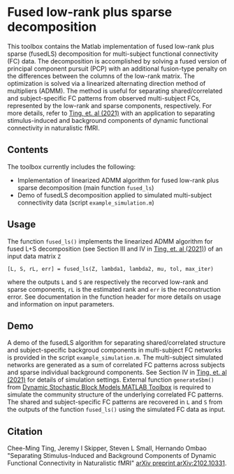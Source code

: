 # Fused low-rank plus sparse decomposition
This toolbox contains the Matlab implementation of fused low-rank plus sparse (fusedLS) decomposition for multi-subject functional connectivity (FC) data. The decomposition is accomplished by solving a fused version of principal component pursuit (PCP) with an additional fusion-type penalty on the differences between the columns of the low-rank matrix. The optimization is solved via a linearized alternating direction method of multipliers (ADMM). The method is useful for separating shared/correlated and subject-specific FC patterns from observed multi-subject FCs, represented by the low-rank and sparse components, respectively. For more details, refer to [Ting, et. al (2021)](https://arxiv.org/abs/2102.10331#) with an application to separating stimulus-induced and background components of dynamic functional connectivity in naturalistic fMRI.

## Contents
The toolbox currently includes the following:
- Implementation of linearized ADMM algorithm for fused low-rank plus sparse decomposition (main function `fused_ls`)
- Demo of fusedLS decomposition applied to simulated multi-subject connectivity data (script `example_simulation.m`)

## Usage
The function `fused_ls()` implements the linearized ADMM algorithm for fused L+S decomposition (see Section III and IV in [Ting, et. al (2021)](https://arxiv.org/abs/2102.10331#)) of an input data matrix `Z`

`[L, S, rL, err] = fused_ls(Z, lambda1, lambda2, mu, tol, max_iter)`

where the outputs `L` and `S` are respectively the recorved low-rank and sparse components, `rL` is the estimated rank and `err` is the reconstruction error. See documentation in the function header for more details on usage and information on input parameters.

## Demo
A demo of the fusedLS algorithm for separating shared/correlated structure and subject-specific backgroud components in multi-subject FC networks is provided in the script `example_simulation.m`. The multi-subject simulated networks are generated as a sum of correlated FC patterns across subjects and sparse individual background components. See Section IV in [Ting, et. al (2021)](https://arxiv.org/abs/2102.10331#) for details of simulation settings. External function `generateSbm()` from [Dynamic Stochastic Block Models MATLAB Toolbox](https://github.com/IdeasLabUT/Dynamic-Stochastic-Block-Model) is required to simulate the community structure of the underlying correlated FC patterns. The shared and subject-specific FC patterns are recovered in `L` and `S` from the outputs of the function `fused_ls()` using the simulated FC data as input.

## Citation
Chee-Ming Ting, Jeremy I Skipper, Steven L Small, Hernando Ombao "Separating Stimulus-Induced and Background Components of Dynamic Functional Connectivity in Naturalistic fMRI"
[arXiv preprint arXiv:2102.10331](https://arxiv.org/abs/2102.10331#).
